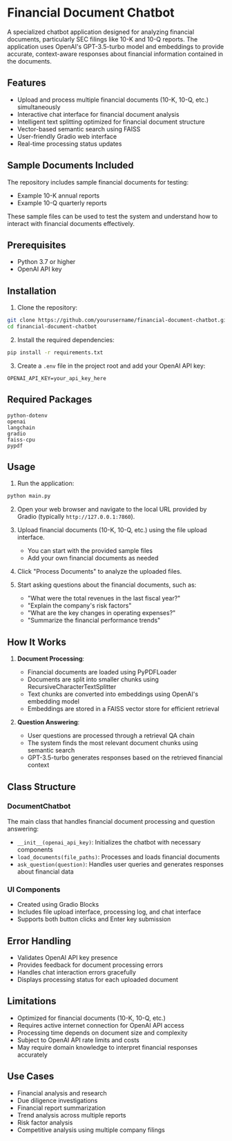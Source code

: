 # Financial Document Chatbot

A specialized chatbot application designed for analyzing financial documents, particularly SEC filings like 10-K and 10-Q reports. The application uses OpenAI's GPT-3.5-turbo model and embeddings to provide accurate, context-aware responses about financial information contained in the documents.

## Features

- Upload and process multiple financial documents (10-K, 10-Q, etc.) simultaneously
- Interactive chat interface for financial document analysis
- Intelligent text splitting optimized for financial document structure
- Vector-based semantic search using FAISS
- User-friendly Gradio web interface
- Real-time processing status updates

## Sample Documents Included

The repository includes sample financial documents for testing:
- Example 10-K annual reports
- Example 10-Q quarterly reports

These sample files can be used to test the system and understand how to interact with financial documents effectively.

## Prerequisites

- Python 3.7 or higher
- OpenAI API key

## Installation

1. Clone the repository:
```bash
git clone https://github.com/yourusername/financial-document-chatbot.git
cd financial-document-chatbot
```

2. Install the required dependencies:
```bash
pip install -r requirements.txt
```

3. Create a `.env` file in the project root and add your OpenAI API key:
```
OPENAI_API_KEY=your_api_key_here
```

## Required Packages

```
python-dotenv
openai
langchain
gradio
faiss-cpu
pypdf
```

## Usage

1. Run the application:
```bash
python main.py
```

2. Open your web browser and navigate to the local URL provided by Gradio (typically `http://127.0.0.1:7860`).

3. Upload financial documents (10-K, 10-Q, etc.) using the file upload interface.
   - You can start with the provided sample files
   - Add your own financial documents as needed

4. Click "Process Documents" to analyze the uploaded files.

5. Start asking questions about the financial documents, such as:
   - "What were the total revenues in the last fiscal year?"
   - "Explain the company's risk factors"
   - "What are the key changes in operating expenses?"
   - "Summarize the financial performance trends"

## How It Works

1. **Document Processing**:
   - Financial documents are loaded using PyPDFLoader
   - Documents are split into smaller chunks using RecursiveCharacterTextSplitter
   - Text chunks are converted into embeddings using OpenAI's embedding model
   - Embeddings are stored in a FAISS vector store for efficient retrieval

2. **Question Answering**:
   - User questions are processed through a retrieval QA chain
   - The system finds the most relevant document chunks using semantic search
   - GPT-3.5-turbo generates responses based on the retrieved financial context

## Class Structure

### DocumentChatbot
The main class that handles financial document processing and question answering:
- `__init__(openai_api_key)`: Initializes the chatbot with necessary components
- `load_documents(file_paths)`: Processes and loads financial documents
- `ask_question(question)`: Handles user queries and generates responses about financial data

### UI Components
- Created using Gradio Blocks
- Includes file upload interface, processing log, and chat interface
- Supports both button clicks and Enter key submission

## Error Handling

- Validates OpenAI API key presence
- Provides feedback for document processing errors
- Handles chat interaction errors gracefully
- Displays processing status for each uploaded document

## Limitations

- Optimized for financial documents (10-K, 10-Q, etc.)
- Requires active internet connection for OpenAI API access
- Processing time depends on document size and complexity
- Subject to OpenAI API rate limits and costs
- May require domain knowledge to interpret financial responses accurately

## Use Cases

- Financial analysis and research
- Due diligence investigations
- Financial report summarization
- Trend analysis across multiple reports
- Risk factor analysis
- Competitive analysis using multiple company filings
